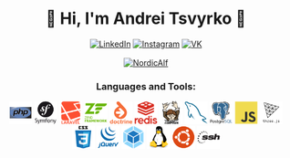 <h1 align="center">🌱 Hi, I'm Andrei Tsvyrko 🌱</h1>
<p align="center">
 <a href="https://www.linkedin.com/in/andrew-tsvyrko/" target="blank"><img alt="LinkedIn" src="https://img.shields.io/badge/LinkedIn-0077B5?style=for-the-badge&logo=linkedin&logoColor=white"></a>
 <a href="https://www.instagram.com/nordic_alf" target="blank"><img alt="Instagram" src="https://img.shields.io/badge/Instagram-E4405F?style=for-the-badge&logo=instagram&logoColor=white"></a>
 <a href="https://vk.com/nordic_alf" target="blank"><img alt="VK" src="https://img.shields.io/badge/вконтакте-%232E87FB.svg?&style=for-the-badge&logo=vk&logoColor=white"></a>
</p>
<div align="center">
 <a href="https://github.com/NordicAlf">
  <img align="center" src="https://github-readme-stats.vercel.app/api/top-langs?username=NordicAlf&layout=compact&show_icons=true&locale=en&theme=dark"                alt="NordicAlf" />
 </a>
</div>
 
<h3 align="center">Languages and Tools:</h3>
<p align="center">
 <img src="https://raw.githubusercontent.com/devicons/devicon/master/icons/php/php-original.svg" alt="php" width="40" height="40"/>
 <img src="https://raw.githubusercontent.com/devicons/devicon/master/icons/symfony/symfony-original-wordmark.svg" alt="symfony" width="40" height="40"/>
 <img src="https://github.com/devicons/devicon/blob/master/icons/laravel/laravel-plain-wordmark.svg" alt="laravel" width="40" height="40"/>
 <img src="https://github.com/devicons/devicon/blob/master/icons/zend/zend-plain-wordmark.svg" alt="zend" width="40" height="40"/>
 <img src="https://raw.githubusercontent.com/devicons/devicon/master/icons/doctrine/doctrine-plain-wordmark.svg" alt="doctrine" width="40" height="40"/>
 <img src="https://github.com/devicons/devicon/blob/master/icons/redis/redis-plain-wordmark.svg" alt="redis" width="40" height="40"/> 
 <img src="https://raw.githubusercontent.com/devicons/devicon/master/icons/composer/composer-original.svg" alt="composer" width="40" height="40"/>
 <img src="https://raw.githubusercontent.com/devicons/devicon/master/icons/mysql/mysql-original.svg" alt="mysql" width="40" height="40"/>
 <img src="https://github.com/devicons/devicon/blob/master/icons/postgresql/postgresql-original-wordmark.svg" alt="postgresql" width="40" height="40"/> 
 <img src="https://raw.githubusercontent.com/devicons/devicon/master/icons/javascript/javascript-original.svg" alt="javascript" width="40" height="40"/>
 <img src="https://github.com/devicons/devicon/blob/master/icons/threejs/threejs-original-wordmark.svg" alt="threejs" width="40" height="40"/>
 <img src="https://github.com/devicons/devicon/blob/master/icons/css3/css3-original-wordmark.svg" alt="css" width="40" height="40"/>
 <img src="https://raw.githubusercontent.com/devicons/devicon/master/icons/jquery/jquery-plain-wordmark.svg" alt="jquery" width="40" height="40"/>
 <img src="https://github.com/devicons/devicon/blob/master/icons/webpack/webpack-original.svg" alt="webpack" width="40" height="40"/>
 <img src="https://raw.githubusercontent.com/devicons/devicon/master/icons/linux/linux-original.svg" alt="linux" width="40" height="40"/>
 <img src="https://raw.githubusercontent.com/devicons/devicon/master/icons/ubuntu/ubuntu-plain.svg" alt="ubuntu" width="40" height="40"/>
 <img src="https://github.com/devicons/devicon/blob/master/icons/ssh/ssh-original-wordmark.svg" alt="ssh" width="40" height="40"/>
</p>
